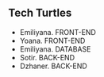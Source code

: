 ## Tech Turtles
- Emiliyana. FRONT-END
- Yoana. FRONT-END
- Emiliyana. DATABASE
- Sotir. BACK-END
- Dzhaner. BACK-END